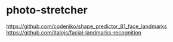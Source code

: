 # photo-stretcher

https://github.com/codeniko/shape_predictor_81_face_landmarks  
https://github.com/italojs/facial-landmarks-recognition
